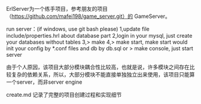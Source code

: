 ErlServer为一个练手项目，参考朋友的项目（https://github.com/mafei198/game_server.git）的 GameServer。
    
run server：(if windows, use git bash please)
  1,update file include/properties.hrl about database part
  2,login in your mysql, just create your databases without tables
  3,\> make
  4,\> make start, make start would init your config by *.conf files and db by db.sql 
    or \> make console, just start server

由于个人原因，该项目大部分模块耦合性比较高，也就是说，许多模块之间存在比较复杂的依赖关系，所以，大部分模块不能直接单独独立出来使用，该项目只能算一个server，而非server engine

create.md 记录了完整的项目创建过程和实现细节